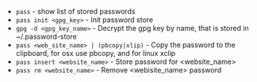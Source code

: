 * `pass` - show list of stored passwords
* `pass init <gpg_key>` - Init password store
* `gpg -d <gpg_key_name>` - Decrypt the gpg key by name, that is stored in ~/.password-store
* `pass <web_site_name> | (pbcopy|xlip)` - Copy the password to the clipboard, for osx use pbcopy, and for linux xclip
* `pass insert <website_name>` - Store password for <website_name>
* `pass rm <website_name>` - Remove <webisite_name> password
